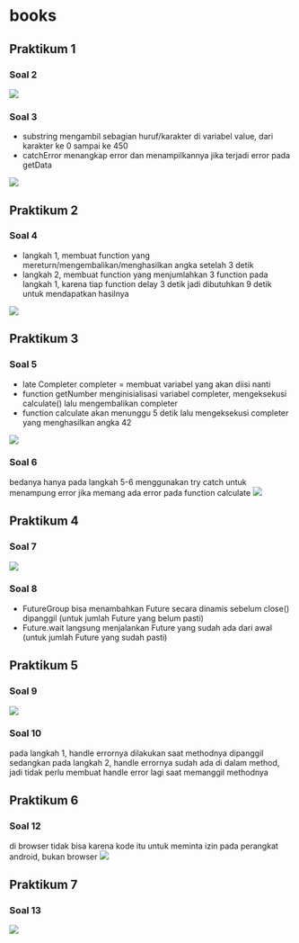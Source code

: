 # books

## Praktikum 1
### Soal 2
<img src="images/p1s2.png">

### Soal 3
- substring mengambil sebagian huruf/karakter di variabel value, dari karakter ke 0 sampai ke 450
- catchError menangkap error dan menampilkannya jika terjadi error pada getData
<img src="images/p1s3.gif">

## Praktikum 2
### Soal 4
- langkah 1, membuat function yang mereturn/mengembalikan/menghasilkan angka setelah 3 detik
- langkah 2, membuat function yang menjumlahkan 3 function pada langkah 1, karena tiap function delay 3 detik jadi dibutuhkan 9 detik untuk mendapatkan hasilnya
<img src="images/p2s4.gif">

## Praktikum 3
### Soal 5
- late Completer completer = membuat variabel yang akan diisi nanti
- function getNumber menginisialisasi variabel completer, mengeksekusi calculate() lalu mengembalikan completer
- function calculate akan menunggu 5 detik lalu mengeksekusi completer yang menghasilkan angka 42
<img src="images/p3s5.gif">

### Soal 6
bedanya hanya pada langkah 5-6 menggunakan try catch untuk menampung error jika memang ada error pada function calculate
<img src="images/p3s6.gif">

## Praktikum 4
### Soal 7
<img src="images/p4s7.gif">

### Soal 8
- FutureGroup bisa menambahkan Future secara dinamis sebelum close() dipanggil (untuk jumlah Future yang belum pasti)
- Future.wait langsung menjalankan Future yang sudah ada dari awal (untuk jumlah Future yang sudah pasti)

## Praktikum 5
### Soal 9
<img src="images/p5s9.gif">

### Soal 10
pada langkah 1, handle errornya dilakukan saat methodnya dipanggil
sedangkan pada langkah 2, handle errornya sudah ada di dalam method, jadi tidak perlu membuat handle error lagi saat memanggil methodnya

## Praktikum 6
### Soal 12
di browser tidak bisa karena kode
<uses-permission android:name="android.permission.ACCESS_FINE_LOCATION"/>
<uses-permission android:name="android.permission.ACCESS_COARSE_LOCATION"/>
itu untuk meminta izin pada perangkat android, bukan browser
<img src="images/p6s12.gif">

## Praktikum 7
### Soal 13
<img src="images/p7s13.gif">